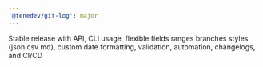 ```yaml
---
'@tenedev/git-log': major
---
```


Stable release with API, CLI usage, flexible fields ranges branches styles (json csv md), custom date formatting, validation, automation, changelogs, and CI/CD
